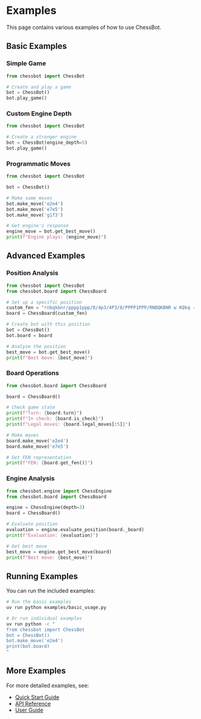 # Examples

This page contains various examples of how to use ChessBot.

## Basic Examples

### Simple Game

```python
from chessbot import ChessBot

# Create and play a game
bot = ChessBot()
bot.play_game()
```

### Custom Engine Depth

```python
from chessbot import ChessBot

# Create a stronger engine
bot = ChessBot(engine_depth=5)
bot.play_game()
```

### Programmatic Moves

```python
from chessbot import ChessBot

bot = ChessBot()

# Make some moves
bot.make_move('e2e4')
bot.make_move('e7e5')
bot.make_move('g1f3')

# Get engine's response
engine_move = bot.get_best_move()
print(f"Engine plays: {engine_move}")
```

## Advanced Examples

### Position Analysis

```python
from chessbot import ChessBot
from chessbot.board import ChessBoard

# Set up a specific position
custom_fen = "rnbqkbnr/pppp1ppp/8/4p3/4P3/8/PPPP1PPP/RNBQKBNR w KQkq - 0 1"
board = ChessBoard(custom_fen)

# Create bot with this position
bot = ChessBot()
bot.board = board

# Analyze the position
best_move = bot.get_best_move()
print(f"Best move: {best_move}")
```

### Board Operations

```python
from chessbot.board import ChessBoard

board = ChessBoard()

# Check game state
print(f"Turn: {board.turn}")
print(f"In check: {board.is_check}")
print(f"Legal moves: {board.legal_moves[:5]}")

# Make moves
board.make_move('e2e4')
board.make_move('e7e5')

# Get FEN representation
print(f"FEN: {board.get_fen()}")
```

### Engine Analysis

```python
from chessbot.engine import ChessEngine
from chessbot.board import ChessBoard

engine = ChessEngine(depth=3)
board = ChessBoard()

# Evaluate position
evaluation = engine.evaluate_position(board._board)
print(f"Evaluation: {evaluation}")

# Get best move
best_move = engine.get_best_move(board)
print(f"Best move: {best_move}")
```

## Running Examples

You can run the included examples:

```bash
# Run the basic examples
uv run python examples/basic_usage.py

# Or run individual examples
uv run python -c "
from chessbot import ChessBot
bot = ChessBot()
bot.make_move('e2e4')
print(bot.board)
"
```

## More Examples

For more detailed examples, see:

- [Quick Start Guide](quickstart.md)
- [API Reference](../api/chessbot.md)
- [User Guide](../user-guide/basic-usage.md) 